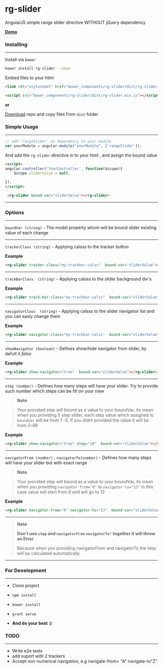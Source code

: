 rg-slider
========

AngularJS simple range slider  directive WITHOUT jQuery dependency

[**Demo**](http://manar007.github.io/rg-slider/)


### Installing
----------

Install via `bower`

```sh
bower install rg-slider --save
```


Embed files to your html

```html
<link rel="stylesheet" href="bower_components/rg-slider/dist/rg-slider.min.css">

<script src="bower_components/rg-slider/dist/rg-slider.min.js"></script>

```

**or**

[Download](https://github.com/manar007/rg-slider/archive/master.zip) repo and copy files from `dist` folder




### Simple Usage
----------

```js
// add 'rangeSlider' as dependency to your module
var yourModule = angular.module("yourModule", ['rangeSlider']);
```

And add the `rg-slider` directive in to your html , and assign the bound value 
```html
<script>
angular.controller('YourController', function($scope){
    $scope.sliderValue = null;
    
});
</script>
```
```html
 <rg-slider bound-var="sliderValue"></rg-slider>
```

--------------

### Options
--------------
`boundVar (string)`  -   The model property whom will be bound slider existing value of each change


--------------
`trackerClass (string)`  -   Applying calsss to the tracker button 

**Example**


```html
<rg-slider tracker-class="my-trackker-calss"  bound-var="sliderValue"></rg-slider>

``` 
----------

`trackBarClass  (string)`  -  Applying calsss to the slider background div's 

**Example**


```html
<rg-slider track-bar-class="my-trackbar-calss"  bound-var="sliderValue"></rg-slider>

``` 
----------

`navigatorClass  (string)`  -  Applying calsss to the slider  navigatior list and you can easly change them

**Example**


```html
<rg-slider navigator-class="my-trackbar-calss"  bound-var="sliderValue"></rg-slider>

``` 
----------

`showNavigator (boolean)`  -  Defines show/hide navigator from slider, by defult it *false* 

**Example**


```html
<rg-slider show-navigator="true"  bound-var="sliderValue"></rg-slider>

``` 
----------

`step (number)`  -  Defines how many steps will have your slider. Try to provide such number which steps can be fill on your view


> **Note**

> Your provided step will bound as a value to your boundVar, its mean when you providing 5 step slider, each step value which assigned to `boundVar` will be from *1 -5*. If you didnt provided the value it will be from *0-99*

**Example**


```html
<rg-slider show-navigator="true" step="10"  bound-var="sliderValue"></rg-slider>

``` 

----------

`navigatorFrom (number)` ; `navigatorTo(number)`  -  Defines how many steps will have your slider but with exact range


> **Note**

> Your provided step will bound as a value to your boundVar, its mean when you providing `navigator-from="6"`  to `navigator-to="13"` in this case value will start from *6* and will go to *13*

**Example**


```html
<rg-slider navigator-from="6" navigator-to="13"  bound-var="sliderValue"></rg-slider>

``` 

----------

> **Note**

> **Don't use `step` and `navigatorFrom` `navigatorTo"` together it will throw an Error** 

> Because when you providing navigatorFrom and navigatorTo the step will be calculated automatically.

----------
### For Development

----------
- Clone project
 

- `npm install`
- `bower install`
- `grunt serve`
- **And do your best :)**





### TODO
----------

- Write e2e tests
- add suport with 2 trackers
- Accept non numerical navigation, e.g navigate-from= "A" navigate-to"Z"
